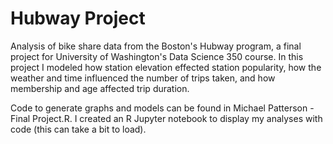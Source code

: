# Hubway Project
Analysis of bike share data from the Boston's Hubway program, a final project for University of Washington's Data Science 350 course. In  this project I modeled how station elevation effected station popularity, how the weather and time influenced the number of trips taken, and how membership and age affected trip duration.

Code to generate graphs and models can be found in Michael Patterson - Final Project.R. I created an R Jupyter notebook to display my analyses with code (this can take a bit to load).
